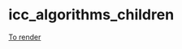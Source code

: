 # icc_algorithms_children
[To render](https://gnab.github.io/remark/remarkise?url=https://raw.githubusercontent.com/FedeMPouzols/icc_algorithms_children/master/icc_algorithms_children2.md)
